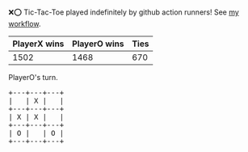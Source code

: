 :x::o: Tic-Tac-Toe played indefinitely by github action runners! See [my workflow](.github/workflows/play.yaml).

|PlayerX wins|PlayerO wins|Ties|
|-|-|-|
|1502|1468|670|

PlayerO's turn.

<pre>
+---+---+---+
|   | X |   |
+---+---+---+
| X | X |   |
+---+---+---+
| O |   | O |
+---+---+---+
</pre>